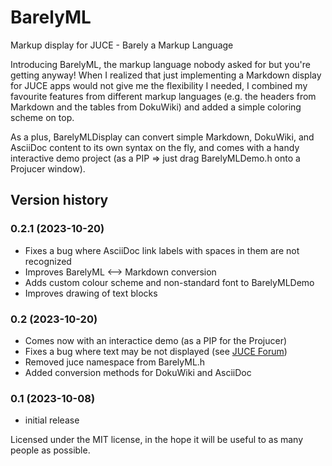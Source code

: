 # BarelyML

Markup display for JUCE - Barely a Markup Language

Introducing BarelyML, the markup language nobody asked for but you're getting anyway! When I realized that just implementing a Markdown display for JUCE apps would not give me the flexibility I needed, I combined my favourite features from different markup languages (e.g. the headers from Markdown and the tables from DokuWiki) and added a simple coloring scheme on top.

As a plus, BarelyMLDisplay can convert simple Markdown, DokuWiki, and AsciiDoc content to its own syntax on the fly, and comes with a handy interactive demo project (as a PIP => just drag BarelyMLDemo.h onto a Projucer window).

## Version history

### 0.2.1 (2023-10-20)
- Fixes a bug where AsciiDoc link labels with spaces in them are not recognized
- Improves BarelyML <--> Markdown conversion
- Adds custom colour scheme and non-standard font to BarelyMLDemo 
- Improves drawing of text blocks

### 0.2 (2023-10-20)
- Comes now with an interactice demo (as a PIP for the Projucer)
- Fixes a bug where text may be not displayed (see [JUCE Forum](https://forum.juce.com/t/attributedstring-last-line-disappearing-when-preceding-line-was-wrapped/58396))
- Removed juce namespace from BarelyML.h
- Added conversion methods for DokuWiki and AsciiDoc

### 0.1 (2023-10-08)
- initial release

Licensed under the MIT license, in the hope it will be useful to as many people as possible.
